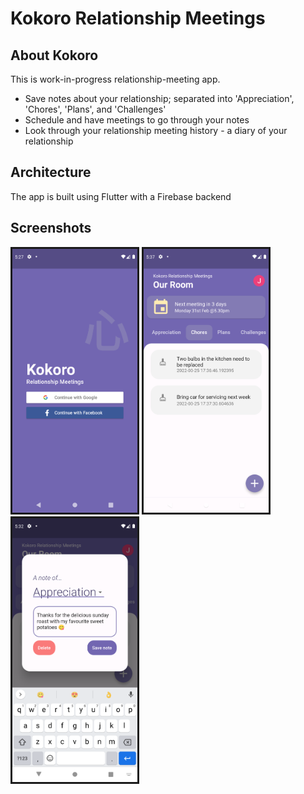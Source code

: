 # Kokoro Relationship Meetings

## About Kokoro

This is work-in-progress relationship-meeting app.
- Save notes about your relationship; separated into 'Appreciation', 'Chores', 'Plans', and 'Challenges'
- Schedule and have meetings to go through your notes
- Look through your relationship meeting history - a diary of your relationship

## Architecture
The app is built using Flutter with a Firebase backend

## Screenshots

<img src="images/Screenshot_login.png" width="200" border="3">
<img src="images/Screenshot_notes.png" width="200" border="3">
<img src="images/Screenshot_edit_note.png" width="200" border="3">